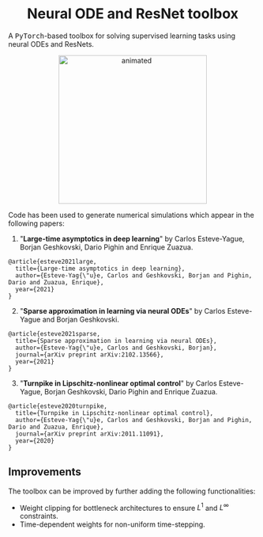 <!-- Title -->
<h1 align="center">
  Neural ODE and ResNet toolbox
</h1>

A <tt>PyTorch</tt>-based toolbox for solving supervised learning tasks using neural ODEs and ResNets.

<p align="center">
  <img src="videos/readme.mp4" alt="animated" width="300"/>
</p>

Code has been used to generate numerical simulations which appear in the following papers:

1. "**Large-time asymptotics in deep learning**" by Carlos Esteve-Yague, Borjan Geshkovski, Dario Pighin and Enrique Zuazua.

```
@article{esteve2021large,
  title={Large-time asymptotics in deep learning},
  author={Esteve-Yag{\"u}e, Carlos and Geshkovski, Borjan and Pighin, Dario and Zuazua, Enrique},
  year={2021}
}
```

2. "**Sparse approximation in learning via neural ODEs**" by Carlos Esteve-Yague and Borjan Geshkovski.

```
@article{esteve2021sparse,
  title={Sparse approximation in learning via neural ODEs},
  author={Esteve-Yag{\"u}e, Carlos and Geshkovski, Borjan},
  journal={arXiv preprint arXiv:2102.13566},
  year={2021}
}
```

3. "**Turnpike in Lipschitz-nonlinear optimal control**" by Carlos Esteve-Yague, Borjan Geshkovski, Dario Pighin and Enrique Zuazua. 

```
@article{esteve2020turnpike,
  title={Turnpike in Lipschitz-nonlinear optimal control},
  author={Esteve-Yag{\"u}e, Carlos and Geshkovski, Borjan and Pighin, Dario and Zuazua, Enrique},
  journal={arXiv preprint arXiv:2011.11091},
  year={2020}
}
```

## Improvements

The toolbox can be improved by further adding the following functionalities: 
- Weight clipping for bottleneck architectures to ensure $L^1$ and $L^\infty$ constraints.
- Time-dependent weights for non-uniform time-stepping.
